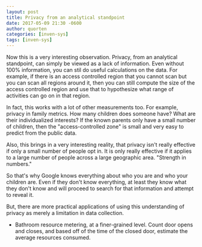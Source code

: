 ```yaml
---
layout: post
title: Privacy from an analytical standpoint
date: 2017-05-09 21:30 -0600
author: quorten
categories: [inven-sys]
tags: [inven-sys]
---
```


Now this is a very interesting observation.  Privacy, from an
analytical standpoint, can simply be viewed as a lack of information.
Even without 100% information, you can stil do useful calculations on
the data.  For example, if there is an access controlled region that
you cannot scan but you can scan all regions around it, then you can
still compute the size of the access controlled region and use that to
hypothesize what range of activities can go on in that region.

In fact, this works with a lot of other measurements too.  For
example, privacy in family metrics.  How many children does someone
have?  What are their individualized interests?  If the known parents
only have a small number of children, then the "access-controlled
zone" is small and very easy to predict from the public data.

Also, this brings in a very interesting reality, that privacy isn't
really effective if only a small number of people opt in.  It is only
really effective if it applies to a large number of people across a
large geographic area.  "Strength in numbers."

So that's why Google knows everything about who you are and who your
children are.  Even if they don't know everything, at least they know
what they don't know and will proceed to search for that information
and attempt to reveal it.

But, there are more practical applications of using this understanding
of privacy as merely a limitation in data collection.

<!-- more -->

* Bathroom resource metering, at a finer-grained level.  Count door
  opens and closes, and based off of the time of the closed door,
  estimate the average resources consumed.

